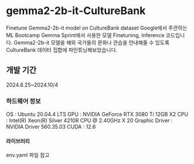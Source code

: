 # gemma2-2b-it-CultureBank
Finetune Gemma2-2b-it model on CultureBank dataset
Google에서 주관하는 ML Bootcamp Gemma Sprint에서 사용한 모델 Finetuning, Inference 코드입니다.
Gemma2-2b-it 모델을 해외 국가들의 문화나 관습을 안내해줄 수 있도록
CultureBank 데이터 집합에 파인튜닝해보았습니다.


## 개발 기간
2024.8.25~2024.10/4


### 하드웨어 정보
OS : Ubuntu 20.04.4 LTS
GPU : NVIDIA GeForce RTX 3080 Ti 12GB X2
CPU : Intel(R) Xeon(R) Silver 4210R CPU @ 2.40GHz X 20
Graphic Driver : NVIDIA Driver 560.35.03
CUDA : 12.6

#### 라이브러리
env.yaml 파일 참고
